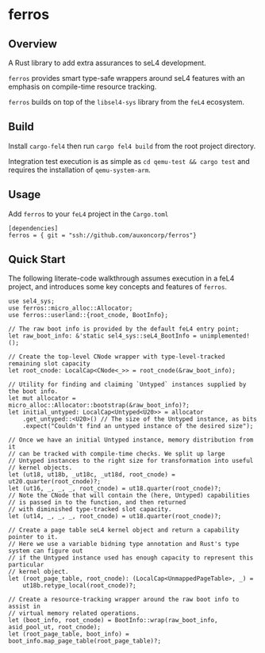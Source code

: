 # ferros

## Overview

A Rust library to add extra assurances to seL4 development.

`ferros` provides smart type-safe wrappers around seL4 features
with an emphasis on compile-time resource tracking.

`ferros` builds on top of the `libsel4-sys` library from the `feL4` ecosystem.

## Build

Install `cargo-fel4` then run `cargo fel4 build` from the root project directory.

Integration test execution is as simple as `cd qemu-test && cargo test` and requires the installation of `qemu-system-arm`.

## Usage

Add `ferros` to your `feL4` project in the `Cargo.toml`

```
[dependencies]
ferros = { git = "ssh://github.com/auxoncorp/ferros"}
```

## Quick Start

The following literate-code walkthrough assumes execution in a feL4 project,
and introduces some key concepts and features of `ferros`.

```
use sel4_sys;
use ferros::micro_alloc::Allocator;
use ferros::userland::{root_cnode, BootInfo};

// The raw boot info is provided by the default feL4 entry point;
let raw_boot_info: &'static sel4_sys::seL4_BootInfo = unimplemented!();

// Create the top-level CNode wrapper with type-level-tracked remaining slot capacity
let root_cnode: LocalCap<CNode<_>> = root_cnode(&raw_boot_info);

// Utility for finding and claiming `Untyped` instances supplied by the boot info.
let mut allocator = micro_alloc::Allocator::bootstrap(&raw_boot_info)?;
let initial_untyped: LocalCap<Untyped<U20>> = allocator
    .get_untyped::<U20>() // The size of the Untyped instance, as bits
    .expect("Couldn't find an untyped instance of the desired size");

// Once we have an initial Untyped instance, memory distribution from it
// can be tracked with compile-time checks. We split up large
// Untyped instances to the right size for transformation into useful
// kernel objects.
let (ut18, ut18b, _ut18c, _ut18d, root_cnode) = ut20.quarter(root_cnode)?;
let (ut16, _, _, _, root_cnode) = ut18.quarter(root_cnode)?;
// Note the CNode that will contain the (here, Untyped) capabilities
// is passed in to the function, and then returned
// with diminished type-tracked slot capacity.
let (ut14, _, _, _, root_cnode) = ut18.quarter(root_cnode)?;

// Create a page table seL4 kernel object and return a capability pointer to it.
// Here we use a variable bidning type annotation and Rust's type system can figure out
// if the Untyped instance used has enough capacity to represent this particular
// kernel object.
let (root_page_table, root_cnode): (LocalCap<UnmappedPageTable>, _) =
    ut18b.retype_local(root_cnode)?;

// Create a resource-tracking wrapper around the raw boot info to assist in
// virtual memory related operations.
let (boot_info, root_cnode) = BootInfo::wrap(raw_boot_info, asid_pool_ut, root_cnode);
let (root_page_table, boot_info) = boot_info.map_page_table(root_page_table)?;
```
